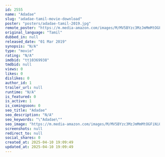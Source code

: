 ```yaml
---
id: 2555
name: "Adadae"
slug: "adadae-tamil-movie-download"
poster: "posters/adadae-tamil-2019.jpg"
remote_poster: "https://m.media-amazon.com/images/M/MV5BYzc3MzJmMmMtOGFiNi00NjVlLThjODAtYTc0MjNmZDQxZmFjXkEyXkFqcGdeQXVyMzYxOTQ3MDg@._V1_SX300.jpg"
original_language: "Tamil"
dubbed_in: null
released_date: "01 Mar 2019"
synopsis: "N/A"
type: "movie"
rating: "N/A"
imdbid: "tt10369938"
tmdbid: null
views: 0
likes: 0
dislikes: 0
author_id: 1
trailer_url: null
runtime: "N/A"
is_featured: 0
is_active: 1
is_comingsoon: 0
seo_title: "Adadae"
seo_description: "N/A"
seo_keywords: "\"Adadae\""
seo_image: "https://m.media-amazon.com/images/M/MV5BYzc3MzJmMmMtOGFiNi00NjVlLThjODAtYTc0MjNmZDQxZmFjXkEyXkFqcGdeQXVyMzYxOTQ3MDg@._V1_SX300.jpg"
screenshots: null
redirect_to: null
social_shares: 0
created_at: 2025-04-10 19:09:49
updated_at: 2025-04-10 19:09:49
---
```


